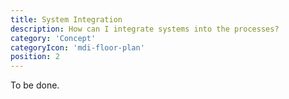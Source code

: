```yaml
---
title: System Integration
description: How can I integrate systems into the processes?
category: 'Concept'
categoryIcon: 'mdi-floor-plan'
position: 2
---
```


To be done.
